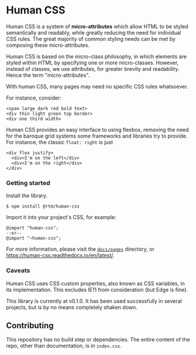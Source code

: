 Human CSS
======

Human CSS is a system of **micro-attributes** which allow HTML to be styled semantically and readably,
while greatly reducing the need for individual CSS rules.
The great majority of common styling needs can be met by composing these micro-attributes.

Human CSS is based on the micro-class philosophy,
in which elements are styled within HTML by specifying one or more micro-classes.
However, instead of classes, we use attributes,
for greater brevity and readability.
Hence the term "micro-attributes".

With human CSS, many pages may need no specific CSS rules whatsoever.

For instance, consider:

```
<span large dark red bold text>
<div thin light green top border>
<div one third width>
```

Human CSS provides an easy interface to using flexbox,
removing the need for the baroque grid systems some frameworks and libraries try to provide.
For instance, the classic `float: right` is just

    <div flex justify>
      <div>I'm on the left</div>
      <div>I'm on the right</div>
    </div>

### Getting started

Install the library.

    $ npm install @rtm/human-css

Import it into your project's CSS, for example:

    @import "human-css";
    --or--
    @import "~human-css";

For more information, please visit the [`docs/pages`](docs/pages) directory, or https://human-css.readthedocs.io/en/latest/.

### Caveats

Human CSS uses CSS custom properties, also known as CSS variables, in its implementation.
This excludes IE11 from consideration (but Edge is fine).

This library is currently at v0.1.0.
It has been used successfully in several projects, but is by no means completely shaken down.

## Contributing

This repository has no build step or dependencies.
The entire content of the repo, other than documentation, is in `index.css`.

